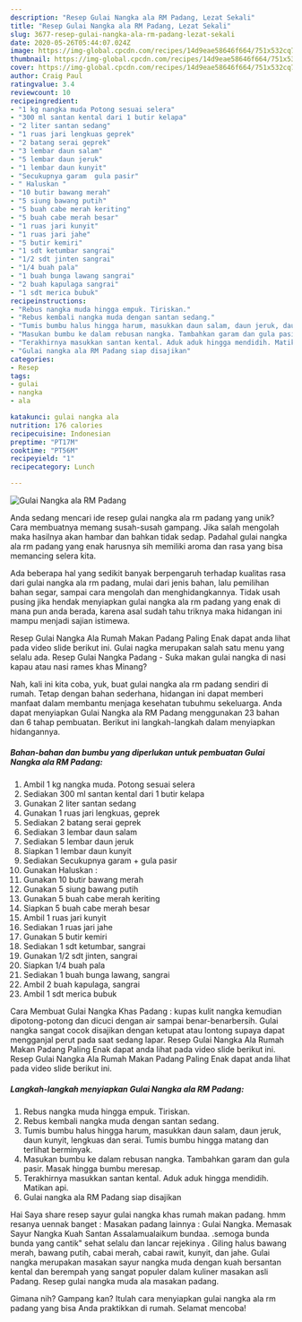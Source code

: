 ```yaml
---
description: "Resep Gulai Nangka ala RM Padang, Lezat Sekali"
title: "Resep Gulai Nangka ala RM Padang, Lezat Sekali"
slug: 3677-resep-gulai-nangka-ala-rm-padang-lezat-sekali
date: 2020-05-26T05:44:07.024Z
image: https://img-global.cpcdn.com/recipes/14d9eae58646f664/751x532cq70/gulai-nangka-ala-rm-padang-foto-resep-utama.jpg
thumbnail: https://img-global.cpcdn.com/recipes/14d9eae58646f664/751x532cq70/gulai-nangka-ala-rm-padang-foto-resep-utama.jpg
cover: https://img-global.cpcdn.com/recipes/14d9eae58646f664/751x532cq70/gulai-nangka-ala-rm-padang-foto-resep-utama.jpg
author: Craig Paul
ratingvalue: 3.4
reviewcount: 10
recipeingredient:
- "1 kg nangka muda Potong sesuai selera"
- "300 ml santan kental dari 1 butir kelapa"
- "2 liter santan sedang"
- "1 ruas jari lengkuas geprek"
- "2 batang serai geprek"
- "3 lembar daun salam"
- "5 lembar daun jeruk"
- "1 lembar daun kunyit"
- "Secukupnya garam  gula pasir"
- " Haluskan "
- "10 butir bawang merah"
- "5 siung bawang putih"
- "5 buah cabe merah keriting"
- "5 buah cabe merah besar"
- "1 ruas jari kunyit"
- "1 ruas jari jahe"
- "5 butir kemiri"
- "1 sdt ketumbar sangrai"
- "1/2 sdt jinten sangrai"
- "1/4 buah pala"
- "1 buah bunga lawang sangrai"
- "2 buah kapulaga sangrai"
- "1 sdt merica bubuk"
recipeinstructions:
- "Rebus nangka muda hingga empuk. Tiriskan."
- "Rebus kembali nangka muda dengan santan sedang."
- "Tumis bumbu halus hingga harum, masukkan daun salam, daun jeruk, daun kunyit, lengkuas dan serai. Tumis bumbu hingga matang dan terlihat berminyak."
- "Masukan bumbu ke dalam rebusan nangka. Tambahkan garam dan gula pasir. Masak hingga bumbu meresap."
- "Terakhirnya masukkan santan kental. Aduk aduk hingga mendidih. Matikan api."
- "Gulai nangka ala RM Padang siap disajikan"
categories:
- Resep
tags:
- gulai
- nangka
- ala

katakunci: gulai nangka ala 
nutrition: 176 calories
recipecuisine: Indonesian
preptime: "PT17M"
cooktime: "PT56M"
recipeyield: "1"
recipecategory: Lunch

---
```



![Gulai Nangka ala RM Padang](https://img-global.cpcdn.com/recipes/14d9eae58646f664/751x532cq70/gulai-nangka-ala-rm-padang-foto-resep-utama.jpg)

Anda sedang mencari ide resep gulai nangka ala rm padang yang unik? Cara membuatnya memang susah-susah gampang. Jika salah mengolah maka hasilnya akan hambar dan bahkan tidak sedap. Padahal gulai nangka ala rm padang yang enak harusnya sih memiliki aroma dan rasa yang bisa memancing selera kita.

Ada beberapa hal yang sedikit banyak berpengaruh terhadap kualitas rasa dari gulai nangka ala rm padang, mulai dari jenis bahan, lalu pemilihan bahan segar, sampai cara mengolah dan menghidangkannya. Tidak usah pusing jika hendak menyiapkan gulai nangka ala rm padang yang enak di mana pun anda berada, karena asal sudah tahu triknya maka hidangan ini mampu menjadi sajian istimewa.

Resep Gulai Nangka Ala Rumah Makan Padang Paling Enak dapat anda lihat pada video slide berikut ini. Gulai nagka merupakan salah satu menu yang selalu ada. Resep Gulai Nangka Padang - Suka makan gulai nangka di nasi kapau atau nasi rames khas Minang?


Nah, kali ini kita coba, yuk, buat gulai nangka ala rm padang sendiri di rumah. Tetap dengan bahan sederhana, hidangan ini dapat memberi manfaat dalam membantu menjaga kesehatan tubuhmu sekeluarga. Anda dapat menyiapkan Gulai Nangka ala RM Padang menggunakan 23 bahan dan 6 tahap pembuatan. Berikut ini langkah-langkah dalam menyiapkan hidangannya.

<!--inarticleads1-->

##### Bahan-bahan dan bumbu yang diperlukan untuk pembuatan Gulai Nangka ala RM Padang:

1. Ambil 1 kg nangka muda. Potong sesuai selera
1. Sediakan 300 ml santan kental dari 1 butir kelapa
1. Gunakan 2 liter santan sedang
1. Gunakan 1 ruas jari lengkuas, geprek
1. Sediakan 2 batang serai geprek
1. Sediakan 3 lembar daun salam
1. Sediakan 5 lembar daun jeruk
1. Siapkan 1 lembar daun kunyit
1. Sediakan Secukupnya garam + gula pasir
1. Gunakan  Haluskan :
1. Gunakan 10 butir bawang merah
1. Gunakan 5 siung bawang putih
1. Gunakan 5 buah cabe merah keriting
1. Siapkan 5 buah cabe merah besar
1. Ambil 1 ruas jari kunyit
1. Sediakan 1 ruas jari jahe
1. Gunakan 5 butir kemiri
1. Sediakan 1 sdt ketumbar, sangrai
1. Gunakan 1/2 sdt jinten, sangrai
1. Siapkan 1/4 buah pala
1. Sediakan 1 buah bunga lawang, sangrai
1. Ambil 2 buah kapulaga, sangrai
1. Ambil 1 sdt merica bubuk


Cara Membuat Gulai Nangka Khas Padang : kupas kulit nangka kemudian dipotong-potong dan dicuci dengan air sampai benar-benarbersih. Gulai nangka sangat cocok disajikan dengan ketupat atau lontong supaya dapat mengganjal perut pada saat sedang lapar. Resep Gulai Nangka Ala Rumah Makan Padang Paling Enak dapat anda lihat pada video slide berikut ini. Resep Gulai Nangka Ala Rumah Makan Padang Paling Enak dapat anda lihat pada video slide berikut ini. 

<!--inarticleads2-->

##### Langkah-langkah menyiapkan Gulai Nangka ala RM Padang:

1. Rebus nangka muda hingga empuk. Tiriskan.
1. Rebus kembali nangka muda dengan santan sedang.
1. Tumis bumbu halus hingga harum, masukkan daun salam, daun jeruk, daun kunyit, lengkuas dan serai. Tumis bumbu hingga matang dan terlihat berminyak.
1. Masukan bumbu ke dalam rebusan nangka. Tambahkan garam dan gula pasir. Masak hingga bumbu meresap.
1. Terakhirnya masukkan santan kental. Aduk aduk hingga mendidih. Matikan api.
1. Gulai nangka ala RM Padang siap disajikan


Hai Saya share resep sayur gulai nangka khas rumah makan padang. hmm resanya uennak banget : Masakan padang lainnya : Gulai Nangka. Memasak Sayur Nangka Kuah Santan Assalamualaikum bundaa. .semoga bunda bunda yang cantik&#34; sehat selalu dan lancar rejekinya . Giling halus bawang merah, bawang putih, cabai merah, cabai rawit, kunyit, dan jahe. Gulai nangka merupakan masakan sayur nangka muda dengan kuah bersantan kental dan berempah yang sangat populer dalam kuliner masakan asli Padang. Resep gulai nangka muda ala masakan padang. 

Gimana nih? Gampang kan? Itulah cara menyiapkan gulai nangka ala rm padang yang bisa Anda praktikkan di rumah. Selamat mencoba!

